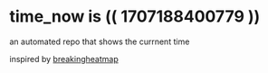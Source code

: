 # time_now is (( 1707188400779 ))

an automated repo that shows the currnent time

inspired by [breakingheatmap](https://github.com/breakingheatmap/breakingheatmap)